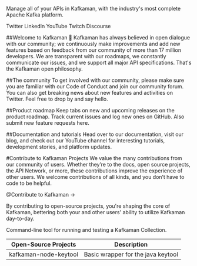 Manage all of your APIs in Kafkaman, with the industry's most complete Apache Kafka platform.

Twitter LinkedIn YouTube Twitch Discourse

##Welcome to Kafkaman 🚀
Kafkaman has always believed in open dialogue with our community; we continuously make improvements and add new features based on feedback from our community of more than 17 million developers. We are transparent with our roadmaps, we constantly communicate our issues, and we support all major API specifications. That's the Kafkaman open philosophy.

##The community
To get involved with our community, please make sure you are familiar with our Code of Conduct and join our community forum. You can also get breaking news about new features and activities on Twitter. Feel free to drop by and say hello.

##Product roadmap
Keep tabs on new and upcoming releases on the product roadmap. Track current issues and log new ones on GitHub. Also submit new feature requests here.

##Documentation and tutorials
Head over to our documentation, visit our blog, and check out our YouTube channel for interesting tutorials, development stories, and platform updates.

#Contribute to Kafkaman Projects
We value the many contributions from our community of users. Whether they’re to the docs, open source projects, the API Network, or more, these contributions improve the experience of other users. We welcome contributions of all kinds, and you don’t have to code to be helpful.

@Contribute to Kafkaman →

By contributing to open-source projects, you're shaping the core of Kafkaman, bettering both your and other users' ability to utilize Kafkaman day-to-day.

	
Command-line tool for running and testing a Kafkaman Collection.

| Open-Source Projects  |  Description |
|---|---|
| kafkaman-node-keytool  | Basic wrapper for the java keytool  |

